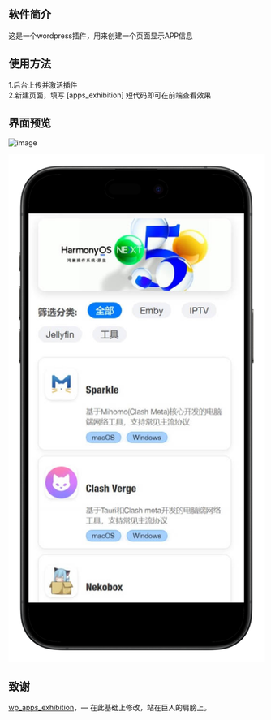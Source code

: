 ## 软件简介

这是一个wordpress插件，用来创建一个页面显示APP信息

## 使用方法

1.后台上传并激活插件  
2.新建页面，填写 [apps_exhibition] 短代码即可在前端查看效果  

## 界面预览

![image](https://github.com/Jacky088/apps_exhibition/blob/main/assets/ipad-demo-img.png)

![image](https://github.com/Jacky088/app-wordpress/blob/main/assets/mobile-demo-img.png)

## 致谢

[wp_apps_exhibition](https://github.com/very-jack/wp_apps_exhibition)，— 在此基础上修改，站在巨人的肩膀上。
